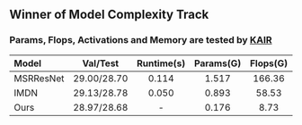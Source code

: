 ## Winner of Model Complexity Track


### Params, Flops, Activations and Memory are tested by [KAIR](https://github.com/cszn/KAIR/blob/23b0d0f717980e48fad02513ba14045d57264fe1/main_challenge_sr.py)
| Model | Val/Test | Runtime(s) | Params(G) | Flops(G) | Activations(M) | Memory(M) |
| :-----| :-----: | :-----: | :-----: | :-----: | :-----: | :-----: | 
| MSRResNet | 29.00/28.70| 0.114| 1.517| 166.36 | 292.55 | 610 |
| IMDN | 29.13/28.78| 0.050| 0.893 | 58.53 | 154.14 | 120 |
| Ours | 28.97/28.68| -| 0.176 | 8.73 | 160.43 | 337 |
